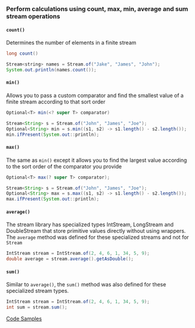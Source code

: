 ### Perform calculations using count, max, min, average and sum stream operations

#### `count()`
Determines the number of elements in a finite stream
```java
long count()
```
```java
Stream<string> names = Stream.of("Jake", "James", "John");
System.out.println(names.count());
```

#### `min()`
Allows you to pass a custom comparator and find the smallest value of a finite stream according to that sort order
```java
Optional<T> min(<? super T> comparator)
```
```java
Stream<String> s = Stream.of("John", "James", "Joe");
Optional<String> min = s.min((s1, s2) -> s1.length() - s2.length());
min.ifPresent(System.out::println);
```

#### `max()`
The same as `min()` except it allows you to find the largest value according to the sort order of the comparator you 
provide

```java
Optional<T> max(? super T> comparator);
``` 
```java
Stream<String> s = Stream.of("John", "James", "Joe");
Optional<String> max = s.max((s1, s2) -> s1.length() - s2.length());
max.ifPresent(System.out::println);
```

#### `average()`
The stream library has specialized types IntStream, LongStream and DoubleStream that store primitive values directly 
without using wrappers.
The `average` method was defined for these specialized streams and not for `Stream`
```java
IntStream stream = IntStream.of(2, 4, 6, 1, 34, 5, 9);
double average = stream.average().getAsDouble();
```

#### `sum()`
Similar to `average()`, the `sum()` method was also defined for these specialized stream types. 
```java
IntStream stream = IntStream.of(2, 4, 6, 1, 34, 5, 9);
int sum = stream.sum();
```

[Code Samples](/examples/lambda_operations_on_streams/src/calculationExamples.java)